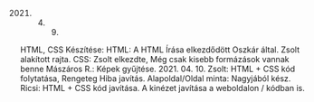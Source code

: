 2021. 04. 09.
HTML, CSS Készítése:
HTML: 
A HTML Írása elkezdődött Oszkár által. Zsolt alakított rajta.
CSS:
Zsolt elkezdte, Még csak kisebb formázások vannak benne
Mászáros R.: Képek gyűjtése.
2021. 04. 10.
Zsolt: HTML + CSS kód folytatása, Rengeteg Hiba javítás.
Alapoldal/Oldal minta: Nagyjából kész.
Ricsi: HTML + CSS kód javítása. 
A kinézet javítása a weboldalon / kódban is.
